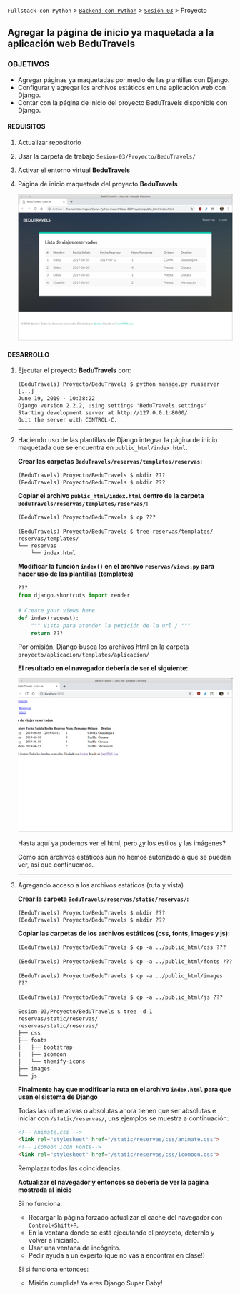 `Fullstack con Python` > [`Backend con Python`](../../Readme.md) > [`Sesión 03`](../Readme.md) > Proyecto
## Agregar la página de inicio ya maquetada a la aplicación web BeduTravels

### OBJETIVOS
- Agregar páginas ya maquetadas por medio de las plantillas con Django.
- Configurar y agregar los archivos estáticos en una aplicación web con Django.
- Contar con la página de inicio del proyecto BeduTravels disponible con Django.

#### REQUISITOS
1. Actualizar repositorio
1. Usar la carpeta de trabajo `Sesion-03/Proyecto/BeduTravels/`
1. Activar el entorno virtual __BeduTravels__
1. Página de inicio maquetada del proyecto __BeduTravels__

   ![index.html](assets/bedutravels-index-01.png)

#### DESARROLLO
1. Ejecutar el proyecto __BeduTravels__ con:

   ```console
   (BeduTravels) Proyecto/BeduTravels $ python manage.py runserver
   [...]
   June 19, 2019 - 10:38:22
   Django version 2.2.2, using settings 'BeduTravels.settings'
   Starting development server at http://127.0.0.1:8000/
   Quit the server with CONTROL-C.   
   ```
   ***

1. Haciendo uso de las plantillas de Django integrar la página de inicio maquetada que se encuentra en `public_html/index.html`.

   __Crear las carpetas `BeduTravels/reservas/templates/reservas`:__

   ```console
   (BeduTravels) Proyecto/BeduTravels $ mkdir ???
   (BeduTravels) Proyecto/BeduTravels $ mkdir ???
   ```

   __Copiar el archivo `public_html/index.html` dentro de la carpeta `BeduTravels/reservas/templates/reservas/`:__

   ```console
   (BeduTravels) Proyecto/BeduTravels $ cp ???

   (BeduTravels) Proyecto/BeduTravels $ tree reservas/templates/
   reservas/templates/
   └── reservas
       └── index.html
   ```

   __Modificar la función `index()` en el archivo `reservas/views.py` para hacer uso de las plantillas (templates)__

   ```python
   ???
   from django.shortcuts import render

   # Create your views here.
   def index(request):
       """ Vista para atender la petición de la url / """
       return ???
   ```
   Por omisión, Django busca los archivos html en la carpeta `proyecto/aplicacion/templates/aplicacion/`

   __El resultado en el navegador debería de ser el siguiente:__

   ![index.html con plantillas](assets/bedutravels-index-02.png)

   Hasta aquí ya podemos ver el html, pero ¿y los estilos y las imágenes?

   Como son archivos estáticos aún no hemos autorizado a que se puedan ver, así que continuemos.
   ***

1. Agregando acceso a los archivos estáticos (ruta y vista)

   __Crear la carpeta `BeduTravels/reservas/static/reservas/`:__

   ```console
   (BeduTravels) Proyecto/BeduTravels $ mkdir ???
   (BeduTravels) Proyecto/BeduTravels $ mkdir ???
   ```

   __Copiar las carpetas de los archivos estáticos (css, fonts, images y js):__

   ```console
   (BeduTravels) Proyecto/BeduTravels $ cp -a ../public_html/css ???

   (BeduTravels) Proyecto/BeduTravels $ cp -a ../public_html/fonts ???

   (BeduTravels) Proyecto/BeduTravels $ cp -a ../public_html/images ???

   (BeduTravels) Proyecto/BeduTravels $ cp -a ../public_html/js ???

   Sesion-03/Proyecto/BeduTravels $ tree -d 1 reservas/static/reservas/
   reservas/static/reservas/
   ├── css
   ├── fonts
   │   ├── bootstrap
   │   ├── icomoon
   │   └── themify-icons
   ├── images
   └── js
   ```

   __Finalmente hay que modificar la ruta en el archivo `index.html` para que usen el sistema de Django__

   Todas las url relativas o absolutas ahora tienen que ser absolutas e iniciar con `/static/reservas/`, uns ejemplos se muestra a continuación:

   ```html
   <!-- Animate.css -->
   <link rel="stylesheet" href="/static/reservas/css/animate.css">
   <!-- Icomoon Icon Fonts-->
   <link rel="stylesheet" href="/static/reservas/css/icomoon.css">
   ```
   Remplazar todas las coincidencias.

   __Actualizar el navegador y entonces se debería de ver la página mostrada al inicio__

   Si no funciona:
   - Recargar la página forzado actualizar el cache del navegador con `Control+Shift+R`.
   - En la ventana donde se está ejecutando el proyecto, deternlo y volver a iniciarlo.
   - Usar una ventana de incógnito.
   - Pedir ayuda a un experto (que no vas a encontrar en clase!)

   Si si funciona entonces:
   - Misión cumplida! Ya eres Django Super Baby!
